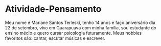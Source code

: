 # Atividade-Pensamento
Meu nome é Mariane Santos Terleski,
tenho 14 anos e faço aniversário dia 22 de setembro,
vivo em Guarapuava com minha família,
sou estudante do ensino médio e quero cursar psicologia futuramente.
Meus hobbies favoritos são: cantar, escutar músicas e escrever. 
